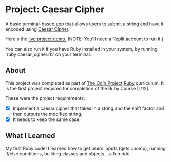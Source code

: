 Project: Caesar Cipher
=============

A basic terminal-based app that allows users to submit a string and have it encoded using [Caesar Cipher](https://www.youtube.com/watch?v=36xNpbosfTY).

Here's the [live project demo.](https://replit.com/@AlanSobchacki/odin-caesar-cipher) (NOTE: You'll need a Replit account to run it.)

You can also run it if you have Ruby installed in your system, by running 'ruby caesar_cipher.rb' on your terminal.

About
-----

This project was completed as part of [The Odin Project](https://www.theodinproject.com/) [Ruby](https://www.theodinproject.com/paths/full-stack-ruby-on-rails/courses/ruby) curriculum. It is the first project required for completion of the Ruby Course [1/12].

These were the project requirements:

- [x] Implement a caesar cipher that takes in a string and the shift factor and then outputs the modified string.
- [x] It needs to keep the same case.

What I Learned
-----

My first Ruby code! I learned how to get users inputs (gets.chomp), running if/else conditions, building classes and objects... a fun ride.
